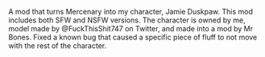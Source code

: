 A mod that turns Mercenary into my character, Jamie Duskpaw. This mod includes both SFW and NSFW versions. The character is owned by me, model made by @FuckThisShit747 on Twitter, and made into a mod by Mr Bones. Fixed a known bug that caused a specific piece of fluff to not move with the rest of the character.